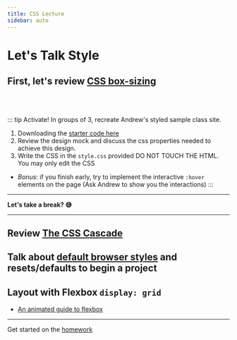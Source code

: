 ```yaml
---
title: CSS Lecture
sidebar: auto
---
```


# Let's Talk Style

## First, let's review [CSS box-sizing](https://css-tricks.com/box-sizing/)

<br><br>

::: tip Activate!
In groups of 3, recreate Andrew's styled sample class site.

1. Downloading the [starter code here](../../week-3-inclass-starter-lab.zip)
2. Review the design mock and discuss the css properties needed to achieve this design.
3. Write the CSS in the `style.css` provided
   DO NOT TOUCH THE HTML. You may only edit the CSS

- _Bonus_: if you finish early, try to implement the interactive `:hover` elements on the page (Ask Andrew to show you the interactions)
  :::

---

<b>Let's take a break? :sweat_smile:</b>

---

## Review [The CSS Cascade](https://wattenberger.com/blog/css-cascade)

## Talk about [default browser styles](https://browserdefaultstyles.com/) and resets/defaults to begin a project

## Layout with Flexbox `display: grid`

- [An animated guide to flexbox](https://www.freecodecamp.org/news/an-animated-guide-to-flexbox-d280cf6afc35/)

---

Get started on the [homework](../../agendas/week-3.html#homework-3)

<!-- https://developer.mozilla.org/en-US/docs/Web/CSS/color_value#colors_table -->

<!-- https://developer.mozilla.org/en-US/docs/Learn/CSS/Styling_text/Fundamentals -->
